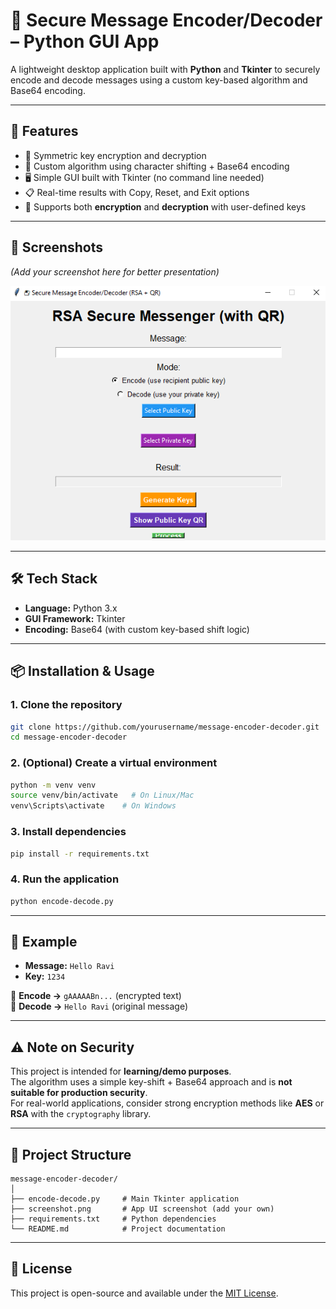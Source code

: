# 🔐 Secure Message Encoder/Decoder – Python GUI App

A lightweight desktop application built with **Python** and **Tkinter** to securely encode and decode messages using a custom key-based algorithm and Base64 encoding.

---

## 🚀 Features
- 🔑 Symmetric key encryption and decryption  
- 🧠 Custom algorithm using character shifting + Base64 encoding  
- 🖥️ Simple GUI built with Tkinter (no command line needed)  
- 📋 Real-time results with Copy, Reset, and Exit options  
- 📝 Supports both **encryption** and **decryption** with user-defined keys  

---

## 📸 Screenshots
*(Add your screenshot here for better presentation)*  

![App Screenshot](screenshot.png)

---

## 🛠️ Tech Stack
- **Language:** Python 3.x  
- **GUI Framework:** Tkinter  
- **Encoding:** Base64 (with custom key-based shift logic)  

---

## 📦 Installation & Usage

### 1. Clone the repository
```bash
git clone https://github.com/yourusername/message-encoder-decoder.git
cd message-encoder-decoder
```

### 2. (Optional) Create a virtual environment
```bash
python -m venv venv
source venv/bin/activate   # On Linux/Mac
venv\Scripts\activate    # On Windows
```

### 3. Install dependencies
```bash
pip install -r requirements.txt
```

### 4. Run the application
```bash
python encode-decode.py
```

---

## 🧪 Example

- **Message:** `Hello Ravi`  
- **Key:** `1234`  

🔹 **Encode →** `gAAAAABn...` (encrypted text)  
🔹 **Decode →** `Hello Ravi` (original message)

---

## ⚠️ Note on Security
This project is intended for **learning/demo purposes**.  
The algorithm uses a simple key-shift + Base64 approach and is **not suitable for production security**.  
For real-world applications, consider strong encryption methods like **AES** or **RSA** with the `cryptography` library.

---

## 📂 Project Structure
```
message-encoder-decoder/
│
├── encode-decode.py     # Main Tkinter application
├── screenshot.png       # App UI screenshot (add your own)
├── requirements.txt     # Python dependencies
└── README.md            # Project documentation
```

---

## 📜 License
This project is open-source and available under the [MIT License](LICENSE).
